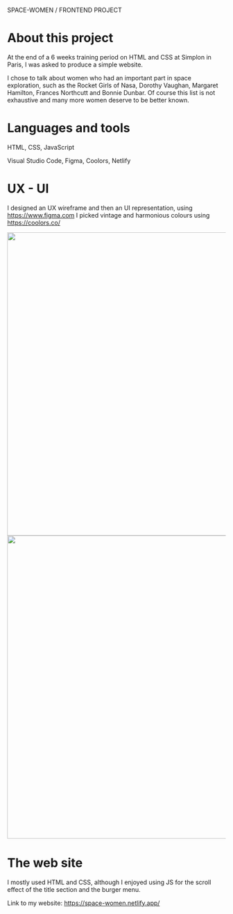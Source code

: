 SPACE-WOMEN / FRONTEND PROJECT

# About this project
At the end of a 6 weeks training period on HTML and CSS at Simplon in Paris, I was asked to produce a simple website.

I chose to talk about women who had an important part in space exploration, such as the Rocket Girls of Nasa, Dorothy Vaughan, Margaret Hamilton, Frances Northcutt and Bonnie Dunbar. Of course this list is not exhaustive and many more women deserve to be better known. 

# Languages and tools 
HTML, CSS, JavaScript

Visual Studio Code, Figma, Coolors, Netlify

# UX - UI
I designed an UX wireframe and then an UI representation, using https://www.figma.com
I picked vintage and harmonious colours using https://coolors.co/

<p align="center">
  <img src="https://user-images.githubusercontent.com/61437084/87579111-b7ab1e00-c6d5-11ea-8db7-46b7c875f44f.png" height="700">
  <img src="https://user-images.githubusercontent.com/61437084/87579560-64859b00-c6d6-11ea-8092-0023d341d56a.png" height="700">
</p>

# The web site
I mostly used HTML and CSS, although I enjoyed using JS for the scroll effect of the title section and the burger menu.

Link to my website: https://space-women.netlify.app/
